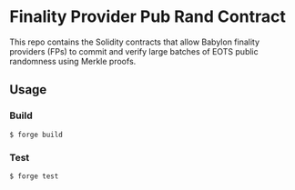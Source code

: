 # Finality Provider Pub Rand Contract

This repo contains the Solidity contracts that allow Babylon finality providers (FPs) to commit and verify large batches of EOTS public randomness using Merkle proofs.

## Usage

### Build

```shell
$ forge build
```

### Test

```shell
$ forge test
```
